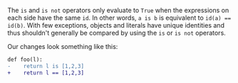 The `is` and `is not` operators only evaluate to `True` when the expressions on each side have the same `id`. In other words, `a is b` is equivalent to `id(a) == id(b)`. With few exceptions, objects and literals have unique identities and thus shouldn't generally be compared by using the `is` or `is not` operators.

Our changes look something like this:

```diff
def foo(l):
-    return l is [1,2,3]
+    return l == [1,2,3]
```
